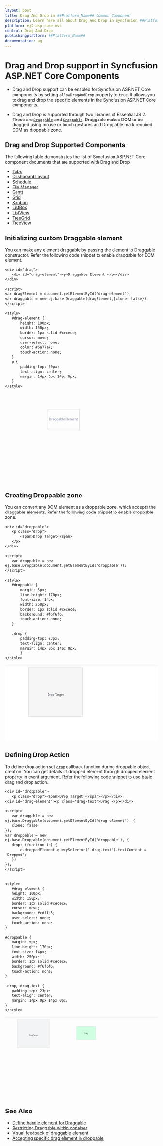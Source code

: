 ```yaml
---
layout: post
title: Drag And Drop in ##Platform_Name## Common Component
description: Learn here all about Drag And Drop in Syncfusion ##Platform_Name## Common component of Syncfusion Essential JS 2 and more.
platform: ej2-asp-core-mvc
control: Drag And Drop
publishingplatform: ##Platform_Name##
documentation: ug
---
```


# Drag and Drop support in Syncfusion ASP.NET Core Components

* Drag and Drop support can be enabled for Syncfusion ASP.NET Core components by setting `allowDragAndDrop` property to `true`. It allows you to drag and drop the specific elements in the Syncfusion ASP.NET Core components.

* Drag and Drop is supported through two libraries of Essential JS 2. Those are [`Draggable`](https://ej2.syncfusion.com/documentation/api/base/draggable/) and [`Droppable`](https://ej2.syncfusion.com/documentation/api/base/droppable/). Draggable makes DOM to be dragged using mouse or touch gestures and Droppable mark required DOM as droppable zone.

## Drag and Drop Supported Components

The following table demonstrates the list of Syncfusion ASP.NET Core component documents that are supported with Drag and Drop.

* [Tabs](../tab/drag-and-drop)
* [Dashboard Layout](../dashboard-layout/interaction-with-panels/dragging-of-panels)
* [Schedule](../schedule/appointments#drag-and-drop-appointments)
* [File Manager](../file-manager/drag-and-drop)
* [Gantt](../gantt/how-to/maintainrecordindex)
* [Grid](../grid/row/row-drag-and-drop)
* [Kanban](../kanban/drag-and-drop)
* [ListBox](../list-box/drag-and-drop)
* [ListView](../listview/how-to/drag-and-drop-list-items)
* [TreeGrid](../tree-grid/row#drag-and-drop)
* [TreeView](../treeview/drag-and-drop)

## Initializing custom Draggable element

You can make any element draggable by passing the element to Draggable constructor. Refer the following code snippet to enable draggable for DOM element.

 ```cshtml
<div id="drag">
    <div id="drag-element"><p>Draggable Element </p></div>
</div>
    
<script> 
var dragElement = document.getElementById('drag-element');
var draggable = new ej.base.Draggable(dragElement,{clone: false});
</script>

<style>
    #drag-element {
        height: 100px;
        width: 150px;
        border: 1px solid #cecece;
        cursor: move;
        user-select: none;
        color: #6a77a7;
        touch-action: none;
    }
    p {
        padding-top: 20px;
        text-align: center;
        margin: 14px 0px 14px 0px;
    }
</style>
 ```

![draggable element](./images/draggable.gif)


## Creating Droppable zone

You can convert any DOM element as a droppable zone, which accepts the draggable elements. Refer the following code snippet to enable droppable zone.

 ```cshtml
<div id="droppable">
    <p class="drop">
        <span>Drop Target</span> 
    </p>
</div>    

<script>
    var droppable = new ej.base.Droppable(document.getElementById('droppable'));
</script>

<style>
    #droppable {
        margin: 5px;
        line-height: 170px;
        font-size: 14px;
        width: 250px;
        border: 1px solid #cecece;
        background: #f6f6f6;
        touch-action: none;
    }
    
    .drop {
        padding-top: 23px;
        text-align: center;
        margin: 14px 0px 14px 0px;
        }
</style>
 ```

![droppable area](./images/droppable.png)

## Defining Drop Action

To define drop action set [`drop`](https://ej2.syncfusion.com/documentation/api/base/droppable/#drop) callback function during droppable object creation. You can get details of dropped element through dropped element property in event argument. Refer the following code snippet to use basic drag and drop action.

 ```cshtml
<div id="droppable">
    <p class="drop"><span>Drop Target </span></p></div>
<div id="drag-element"><p class="drag-text">Drag </p></div>

<script>
    var draggable = new ej.base.Draggable(document.getElementById('drag-element'), {
    clone: false
});
var droppable = new ej.base.Droppable(document.getElementById('droppable'), {
    drop: (function (e) {
        e.droppedElement.querySelector('.drag-text').textContent = 'Dropped';
    })
});
</script>


<style>
    #drag-element {
    height: 100px;
    width: 150px;
    border: 1px solid #cecece;
    cursor: move;
    background: #cdffe3;
    user-select: none;
    touch-action: none;
}

#droppable {
    margin: 5px;
    line-height: 170px;
    font-size: 14px;
    width: 250px;
    border: 1px solid #cecece;
    background: #f6f6f6;
    touch-action: none;
}

.drop,.drag-text {
    padding-top: 23px;
    text-align: center;
    margin: 14px 0px 14px 0px;
}
</style>
 ```

 ![drag and drop element](./images/drag-drop.gif)

## See Also

* [Define handle element for Draggable](https://ej2.syncfusion.com/documentation/api/base/draggable/#handle)<br/>
* [Restricting Draggable within conainer](https://ej2.syncfusion.com/documentation/api/base/draggable/#dragarea)<br>
* [Visual feedback of draggable element](https://ej2.syncfusion.com/documentation/api/base/draggable/#clone)<br>
* [Accepting specific drag element in droppable](https://ej2.syncfusion.com/documentation/api/base/droppable/#accept)